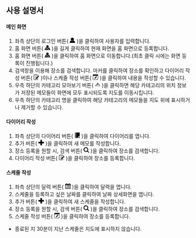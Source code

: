 ## 사용 설명서
#### 메인 화면
1. 좌측 상단의 로그인 버튼( <img width="15" src="./public/images/user.png" /> )을 클릭하여 사용자를 입력합니다.
2. 홈 화면 버튼( <img width="15" src="./public/images/map.png" /> )을 길게 클릭하여 현재 화면을 홈 화면으로 등록합니다.
3. 홈 화면 버튼( <img width="15" src="./public/images/map.png" /> )을 클릭하여 홈 화면으로 이동합니다.(최초 클릭 시에는 화면 등록이 진행됩니다.)
4. 검색창을 이용해 장소를 검색합니다. 마커를 클릭하여 장소를 확인하고 다이어리 작성 버튼( <img width="15" src="./public/images/edit.png" /> )이나 스케줄 작성 버튼( <img width="15" src="./public/images/edit-calendar.png" /> )을 클릭하여 내용을 작성할 수 있습니다.
5. 우측 하단의 카테고리 모아보기 버튼( <img width="15" src="./public/images/markers.png" /> )을 클릭하면 해당 카테고리의 위치 정보가 저장된 메모들이 화면에 모두 표시되도록 지도를 이동시킵니다.
6. 우측 하단의 카테고리 명을 클릭하여 해당 카테고리의 메모들을 지도 위에 표시하거나 제거할 수 있습니다.

#### 다이어리 작성
1. 좌측 상단의 다이어리 버튼( <img width="15" src="./public/images/diary.png" /> )을 클릭하여 다이어리를 엽니다.
2. 추가 버튼( <img width="15" src="./public/images/plus.png" /> )을 클릭하여 새 메모를 작성합니다.
3. 장소 등록을 원할 시, 검색 버튼( <img width="15" src="./public/images/search.png" /> )을 클릭하여 장소를 검색합니다.
4. 다이어리 작성 버튼( <img width="15" src="./public/images/edit.png" /> )을 클릭하여 장소를 등록합니다.

#### 스케줄 작성
1. 좌측 상단의 달력 버튼( <img width="15" src="./public/images/calendar.png" /> )을 클릭하여 달력을 엽니다.
2. 스케줄을 등록하고 싶은 날짜를 클릭하여 날짜 상세화면을 엽니다.
3. 추가 버튼( <img width="15" src="./public/images/plus.png" /> )을 클릭하여 새 스케줄을 작성합니다.
4. 장소 등록을 원할 시, 검색 버튼( <img width="15" src="./public/images/search.png" /> )을 클릭하여 장소를 검색합니다.
5. 스케줄 작성 버튼( <img width="15" src="./public/images/edit-calendar.png" /> )을 클릭하여 장소를 등록합니다.

- 종료된 지 30분이 지난 스케줄은 지도에 표시하지 않습니다.

